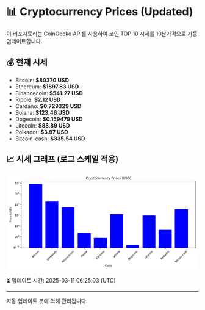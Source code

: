 
# 📊 Cryptocurrency Prices (Updated)

이 리포지토리는 CoinGecko API를 사용하여 코인 TOP 10 시세를 10분가격으로 자동 업데이트합니다.

## 💰 현재 시세
- Bitcoin: **$80370 USD**
- Ethereum: **$1897.83 USD**
- Binancecoin: **$541.27 USD**
- Ripple: **$2.12 USD**
- Cardano: **$0.729329 USD**
- Solana: **$123.46 USD**
- Dogecoin: **$0.159479 USD**
- Litecoin: **$88.89 USD**
- Polkadot: **$3.97 USD**
- Bitcoin-cash: **$335.54 USD**

## 📈 시세 그래프 (로그 스케일 적용)
![Crypto Prices](crypto_prices.png)

⏳ 업데이트 시간: 2025-03-11 06:25:03 (UTC)

---
자동 업데이트 봇에 의해 관리됩니다.
